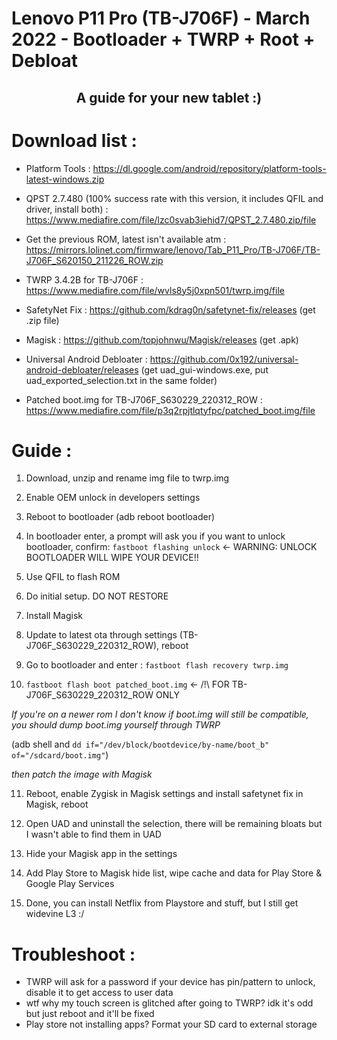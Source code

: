 # Lenovo P11 Pro (TB-J706F) - March 2022 - Bootloader + TWRP + Root + Debloat

## <p align="center"> A guide for your new tablet :) </p>

# Download list : 

- Platform Tools : https://dl.google.com/android/repository/platform-tools-latest-windows.zip

- QPST 2.7.480 (100% success rate with this version, it includes QFIL and driver, install both) : https://www.mediafire.com/file/lzc0svab3iehid7/QPST_2.7.480.zip/file

- Get the previous ROM, latest isn't available atm : https://mirrors.lolinet.com/firmware/lenovo/Tab_P11_Pro/TB-J706F/TB-J706F_S620150_211226_ROW.zip

- TWRP 3.4.2B for TB-J706F : https://www.mediafire.com/file/wvls8y5j0xpn501/twrp.img/file

- SafetyNet Fix : https://github.com/kdrag0n/safetynet-fix/releases (get .zip file)

- Magisk : https://github.com/topjohnwu/Magisk/releases (get .apk)

- Universal Android Debloater : https://github.com/0x192/universal-android-debloater/releases (get uad_gui-windows.exe, put uad_exported_selection.txt in the same folder)

- Patched boot.img for TB-J706F_S630229_220312_ROW : https://www.mediafire.com/file/p3q2rpjtlqtyfpc/patched_boot.img/file

# Guide : 

1. Download, unzip and rename img file to twrp.img

2. Enable OEM unlock in developers settings

3. Reboot to bootloader (adb reboot bootloader)

4. In bootloader enter, a prompt will ask you if you want to unlock bootloader, confirm:
`fastboot flashing unlock`  <- WARNING: UNLOCK BOOTLOADER WILL WIPE YOUR DEVICE!!

5. Use QFIL to flash ROM

6. Do initial setup. DO NOT RESTORE

7. Install Magisk

8. Update to latest ota through settings (TB-J706F_S630229_220312_ROW), reboot

9. Go to bootloader and enter :
`fastboot flash recovery twrp.img`

10. `fastboot flash boot patched_boot.img` <- /!\ FOR TB-J706F_S630229_220312_ROW ONLY


*If you're on a newer rom I don't know if boot.img will still be compatible, you should dump boot.img yourself through TWRP*

(adb shell and `dd if="/dev/block/bootdevice/by-name/boot_b" of="/sdcard/boot.img"`) 

*then patch the image with Magisk*


11. Reboot, enable Zygisk in Magisk settings and install safetynet fix in Magisk, reboot

12. Open UAD and uninstall the selection, there will be remaining bloats but I wasn't able to find them in UAD

13. Hide your Magisk app in the settings

14. Add Play Store to Magisk hide list, wipe cache and data for Play Store & Google Play Services

15. Done, you can install Netflix from Playstore and stuff, but I still get widevine L3 :/

# Troubleshoot :

- TWRP will ask for a password if your device has pin/pattern to unlock, disable it to get access to user data
- wtf why my touch screen is glitched after going to TWRP? idk it's odd but just reboot and it'll be fixed
- Play store not installing apps? Format your SD card to external storage
